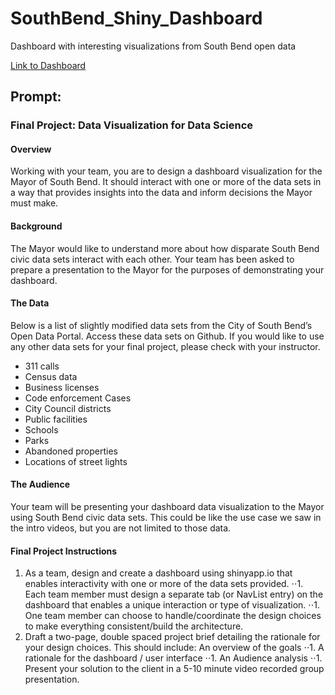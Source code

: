# SouthBend_Shiny_Dashboard
Dashboard with interesting visualizations from South Bend open data

[Link to Dashboard](https://hunterkempf.shinyapps.io/Final_Hunter/)

## Prompt:

### Final Project: Data Visualization for Data Science
#### Overview
Working with your team, you are to design a dashboard visualization for the Mayor of South Bend. It should interact with one or more of the data sets in a way that provides insights into the data and inform decisions the Mayor must make.  

#### Background
The Mayor would like to understand more about how disparate South Bend civic data sets interact with each other. Your team has been asked to prepare a presentation to the Mayor for the purposes of demonstrating your dashboard.

#### The Data
Below is a list of slightly modified data sets from the City of South Bend’s Open Data Portal. Access these data sets on Github. If you would like to use any other data sets for your final project, please check with your instructor.
 - 311 calls
 - Census data
 - Business licenses
 - Code enforcement Cases
 - City Council districts
 - Public facilities
 - Schools
 - Parks
 - Abandoned properties
 - Locations of street lights
 
#### The Audience
Your team will be presenting your dashboard data visualization to the Mayor using South Bend civic data sets. This could be like the use case we saw in the intro videos, but you are not limited to those data.


#### Final Project Instructions

1. As a team, design and create a dashboard using shinyapp.io that enables interactivity with one or more of the data sets provided.
⋅⋅1. Each team member must design a separate tab (or NavList entry) on the dashboard that enables a unique interaction or type of visualization.
⋅⋅1. One team member can choose to handle/coordinate the design choices to make everything consistent/build the architecture.
2. Draft a two-page, double spaced project brief detailing the rationale for your design choices. This should include:
An overview of the goals
⋅⋅1. A rationale for the dashboard / user interface
⋅⋅1. An Audience analysis
⋅⋅1. Present your solution to the client in a 5-10 minute video recorded group presentation.
